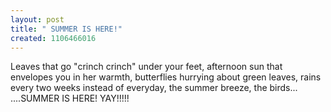 ```yaml
--- 
layout: post
title: " SUMMER IS HERE!"
created: 1106466016
---
```

Leaves that go "crinch crinch" under your feet, afternoon sun that envelopes you in her warmth, butterflies hurrying about green leaves, rains every two weeks instead of everyday, the summer breeze, the birds...
....SUMMER IS HERE! YAY!!!!!

